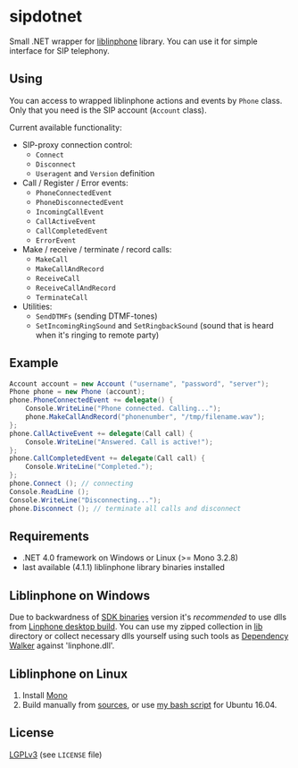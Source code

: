 sipdotnet
=========

Small .NET wrapper for [liblinphone](http://www.linphone.org/eng/documentation/dev/liblinphone-free-sip-voip-sdk.html) library. You can use it for simple interface for SIP telephony.

Using
-----

You can access to wrapped liblinphone actions and events by `Phone` class. Only that you need is the SIP account (`Account` class).

Current available functionality:

 - SIP-proxy connection control:
     - `Connect`
     - `Disconnect`
     - `Useragent` and `Version` definition
 - Call / Register / Error events:
     - `PhoneConnectedEvent`
     - `PhoneDisconnectedEvent`
     - `IncomingCallEvent`
     - `CallActiveEvent`
     - `CallCompletedEvent`
     - `ErrorEvent`
 - Make / receive / terminate / record calls:
     - `MakeCall`
     - `MakeCallAndRecord`
     - `ReceiveCall`
     - `ReceiveCallAndRecord`
     - `TerminateCall`
 - Utilities:
	 - `SendDTMFs` (sending DTMF-tones)
	 - `SetIncomingRingSound` and `SetRingbackSound` (sound that is heard when it's ringing to remote party)

Example
-------
```cs
Account account = new Account ("username", "password", "server");
Phone phone = new Phone (account);
phone.PhoneConnectedEvent += delegate() {
	Console.WriteLine("Phone connected. Calling...");
	phone.MakeCallAndRecord("phonenumber", "/tmp/filename.wav");
};
phone.CallActiveEvent += delegate(Call call) {
	Console.WriteLine("Answered. Call is active!");
};
phone.CallCompletedEvent += delegate(Call call) {
	Console.WriteLine("Completed.");
};
phone.Connect (); // connecting
Console.ReadLine ();
Console.WriteLine("Disconnecting...");
phone.Disconnect (); // terminate all calls and disconnect
```
     
Requirements
------------

* .NET 4.0 framework on Windows or Linux (>= Mono 3.2.8)
* last available (4.1.1) liblinphone library binaries installed

Liblinphone on Windows
----------------------

Due to backwardness of [SDK binaries](http://www.linphone.org/technical-corner/liblinphone/downloads) version it's _recommended_ to use dlls from [Linphone desktop build](http://www.linphone.org/technical-corner/linphone/downloads). You can use my zipped collection in [lib](https://github.com/bedefaced/sipdotnet/blob/master/lib) directory or collect necessary dlls yourself using such tools as [Dependency Walker](http://www.dependencywalker.com/) against 'linphone.dll'.

Liblinphone on Linux
--------------------
1) Install [Mono](http://www.mono-project.com/download/#download-lin)
2) Build manually from [sources](https://github.com/BelledonneCommunications/linphone), or use [my bash script](https://gist.github.com/bedefaced/3dc4e58c700dada43054f49a3053dcad) for Ubuntu 16.04.

License
-------
[LGPLv3](http://en.wikipedia.org/wiki/GNU_Lesser_General_Public_License) (see `LICENSE` file)
